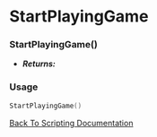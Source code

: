 # StartPlayingGame

### StartPlayingGame()
- ***Returns:*** 

### Usage

```Lua
StartPlayingGame()
```


[Back To Scripting Documentation](../README.md)
